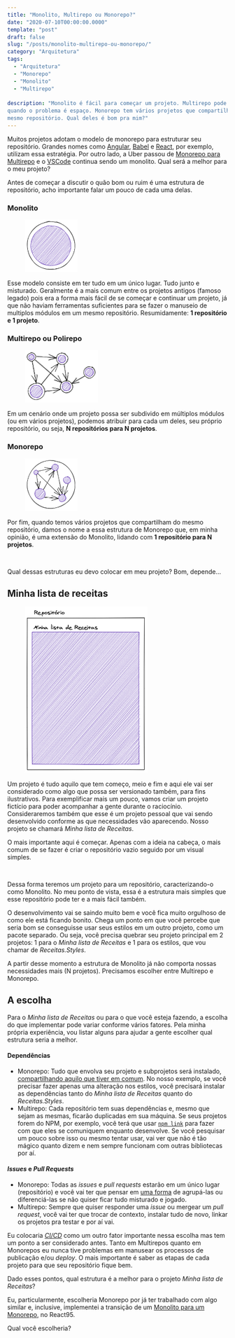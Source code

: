 ```yaml
---
title: "Monolito, Multirepo ou Monorepo?"
date: "2020-07-10T00:00:00.0000"
template: "post"
draft: false
slug: "/posts/monolito-multirepo-ou-monorepo/"
category: "Arquitetura"
tags:
  - "Arquitetura"
  - "Monorepo"
  - "Monolito"
  - "Multirepo"

description: "Monolito é fácil para começar um projeto. Multirepo pode ser bom 
quando o problema é espaço. Monorepo tem vários projetos que compartilham o 
mesmo repositório. Qual deles é bom pra mim?"
---
```


Muitos projetos adotam o modelo de monorepo para estruturar seu repositório.
Grandes nomes como [Angular](https://github.com/angular/angular),
[Babel](https://github.com/babel/babel) e
[React](https://github.com/facebook/react), por exemplo, utilizam essa
estratégia. Por outro lado, a Uber passou de [Monorepo para Multirepo](https://www.youtube.com/watch?v=lV8-1S28ycM) e o [VSCode](https://github.com/microsoft/vscode) continua sendo
um monolito. Qual será a melhor para o meu projeto?

Antes de começar a discutir o quão bom ou ruim é uma estrutura de repositório,
acho importante falar um pouco de cada uma delas.

### Monolito

<figure class="float-left" style="width: 120px">
  <img src="/media/monorepo/monolith.png" alt="Monolito">
</figure>

Esse modelo consiste em ter tudo em um único lugar. Tudo junto e misturado.
Geralmente é a mais comum entre os projetos antigos (famoso legado) pois era a
forma mais fácil de se começar e continuar um projeto, já que não haviam
ferramentas suficientes para se fazer o manuseio de multiplos módulos em um
mesmo repositório. Resumidamente: **1 repositório e 1 projeto**.

### Multirepo ou Polirepo

<figure class="float-right" style="width: 167px">
	<img src="/media/monorepo/multirepo.png" alt="Multirepo ou Polirepo">
</figure>

Em um cenário onde um projeto possa ser subdivido em múltiplos módulos (ou em
vários projetos), podemos atribuir para cada um deles, seu próprio repositório,
ou seja, **N repositórios para N projetos**.

### Monorepo

<figure class="float-left" style="width: 120px">
	<img src="/media/monorepo/monorepo.png" alt="Monorepo">
</figure>

Por fim, quando temos vários projetos que compartilham do mesmo repositório,
damos o nome a essa estrutura de Monorepo que, em minha opinião, é uma extensão
do Monolito, lidando com **1 repositório para N projetos**.

<br >

Qual dessas estruturas eu devo colocar em meu projeto? Bom, depende...

## Minha lista de receitas

<figure class="float-left" style="width: 280px">
	<img src="/media/monorepo/simple-structure.png" alt="Estrutura simples do projeto inicial">
</figure>

Um projeto é tudo aquilo que tem começo, meio e fim e aqui ele vai ser
considerado como algo que possa ser versionado também, para fins ilustrativos.
Para exemplificar mais um pouco, vamos criar um projeto fictício para poder
acompanhar a gente durante o raciocínio.
Consideraremos também que esse é um projeto pessoal que vai sendo desenvolvido
conforme as que necessidades vão aparecendo. Nosso projeto se chamará _Minha
lista de Receitas_.

O mais importante aqui é começar. Apenas com a ideia na cabeça, o mais comum de
se fazer é criar o repositório vazio seguido por um visual simples.

<br >

Dessa forma teremos um projeto para um repositório, caracterizando-o como
Monolito. No meu ponto de vista, essa é a estrutura mais simples que esse
repositório pode ter e a mais fácil também.

O desenvolvimento vai se saindo muito bem e você fica muito orgulhoso de como
ele está ficando bonito. Chega um ponto em que você percebe que seria bom
se conseguisse usar seus estilos em um outro projeto, como um pacote separado.
Ou seja, você precisa quebrar seu projeto principal em 2 projetos: 1 para o
_Minha lista de Receitas_ e 1 para os estilos, que vou chamar de
_Receitas.Styles_.

A partir desse momento a estrutura de Monolito já não comporta nossas
necessidades mais (N projetos). Precisamos escolher entre Multirepo e Monorepo.

## A escolha

Para o _Minha lista de Receitas_ ou para o que você esteja fazendo, a escolha do
que implementar pode variar conforme vários fatores. Pela minha própria
experiência, vou listar alguns para ajudar a gente escolher qual estrutura seria
a melhor.

#### Dependências

- Monorepo: Tudo que envolva seu projeto e subprojetos será instalado,
  [compartilhando aquilo que tiver em comum](https://classic.yarnpkg.com/en/docs/workspaces).
  No nosso exemplo, se você precisar fazer apenas uma alteração nos estilos,
  você precisará instalar as dependências tanto do _Minha lista de Receitas_
  quanto do _Receitas.Styles_.
- Multirepo: Cada repositório tem suas dependências e, mesmo que sejam as
  mesmas, ficarão duplicadas em sua máquina. Se seus projetos forem do NPM, por
  exemplo, você terá que usar [`npm link`](https://docs.npmjs.com/cli/link) para
  fazer com que eles se comuniquem enquanto desenvolve. Se você pesquisar um
  pouco sobre isso ou mesmo tentar usar, vai ver que não é tão mágico quanto
  dizem e nem sempre funcionam com outras bibliotecas por aí.

#### _Issues_ e _Pull Requests_

- Monorepo: Todas as _issues_ e _pull requests_ estarão em um único lugar
  (repositório) e você vai ter que pensar em
  [uma forma](https://github.com/actions/labeler) de agrupá-las ou
  diferenciá-las se não quiser ficar tudo misturado e jogado.
- Multirepo: Sempre que quiser responder uma _issue_ ou mergear um _pull
  request_, você vai ter que trocar de contexto, instalar tudo de novo, linkar
  os projetos pra testar e por aí vai.

Eu colocaria [_CI/CD_](https://en.wikipedia.org/wiki/CI/CD) como um outro fator
importante nessa escolha mas tem um ponto a ser considerado antes. Tanto em
Multirepos quanto em Monorepos eu nunca tive problemas em manusear os processos
de publicação e/ou _deploy_. O mais importante é saber as etapas de cada projeto
para que seu repositório fique bem.

Dado esses pontos, qual estrutura é a melhor para o projeto _Minha lista de
Receitas_?

Eu, particularmente, escolheria Monorepo por já ter trabalhado com algo similar
e, inclusive, implementei a transição de um
[Monolito para um Monorepo](https://github.com/React95/React95/pull/117), no
React95.

Qual você escolheria?
